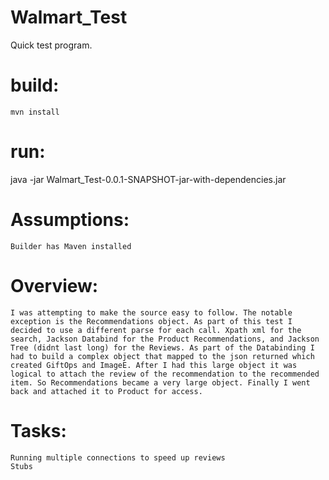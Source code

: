 # Walmart_Test
Quick test program.

# build:
	mvn install

# run:
java -jar Walmart_Test-0.0.1-SNAPSHOT-jar-with-dependencies.jar

# Assumptions:
	Builder has Maven installed
	
# Overview:
	I was attempting to make the source easy to follow. The notable exception is the Recommendations object. As part of this test I decided to use a different parse for each call. Xpath xml for the search, Jackson Databind for the Product Recommendations, and Jackson Tree (didnt last long) for the Reviews. As part of the Databinding I had to build a complex object that mapped to the json returned which created GiftOps and ImageE. After I had this large object it was logical to attach the review of the recommendation to the recommended item. So Recommendations became a very large object. Finally I went back and attached it to Product for access.
	
# Tasks:
	Running multiple connections to speed up reviews
	Stubs